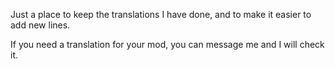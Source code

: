Just a place to keep the translations I have done, and to make it easier to add new lines.

If you need a translation for your mod, you can message me and I will check it.
